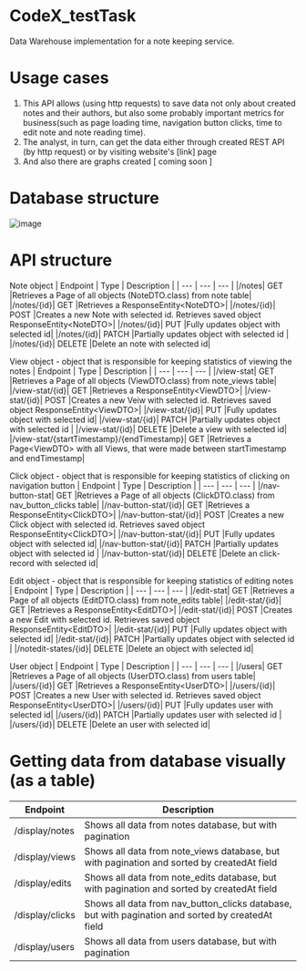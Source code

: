 # CodeX_testTask
Data Warehouse implementation for a note keeping service.

# Usage cases
1. This API allows (using http requests) to save data not only about created notes and their authors, but also some probably important metrics for business(such as page loading time, navigation button clicks, time to edit note and note reading time). 
2. The analyst, in turn, can get the data either through created REST API (by http request) or by visiting website's \[link] page
3. And also there are graphs created [ coming soon ]

# Database structure
![image](https://github.com/D2J3D/CodeX_testTask/assets/120342275/7be1ffd3-565a-47e7-acda-6809a1648e4f)


# API structure
Note object
| Endpoint | Type | Description |
| --- | --- | --- |
|/notes| GET |Retrieves a Page<NoteDTO> of all objects (NoteDTO.class) from note table|
|/notes/{id}| GET |Retrieves a ResponseEntity\<NoteDTO\>|
|/notes/{id}| POST |Creates a new Note with selected id. Retrieves saved object ResponseEntity\<NoteDTO\>|
|/notes/{id}| PUT |Fully updates object with selected id|
|/notes/{id}| PATCH |Partially updates object with selected id |
|/notes/{id}| DELETE |Delete an note with selected id|

View object - object that is responsible for keeping statistics of viewing the notes
| Endpoint | Type | Description |
| --- | --- | --- |
|/view-stat| GET |Retrieves a Page<ViewDTO> of all objects (ViewDTO.class) from note_views table|
|/view-stat/{id}| GET |Retrieves a ResponseEntity\<ViewDTO\>|
|/view-stat/{id}| POST |Creates a new Veiw with selected id. Retrieves saved object ResponseEntity\<ViewDTO\>|
|/view-stat/{id}| PUT |Fully updates object with selected id|
|/view-stat/{id}| PATCH |Partially updates object with selected id |
|/view-stat/{id}| DELETE |Delete a view with selected id|
|/view-stat/{startTimestamp}/{endTimestamp}| GET |Retrieves a Page\<ViewDTO> with all Views, that were made between startTimestamp and endTimestamp|

Click object - object that is responsible for keeping statistics of clicking on navigation button
| Endpoint | Type | Description |
| --- | --- | --- |
|/nav-button-stat| GET |Retrieves a Page<ClickDTO> of all objects (ClickDTO.class) from nav_button_clicks table|
|/nav-button-stat/{id}| GET |Retrieves a ResponseEntity\<ClickDTO\>|
|/nav-button-stat/{id}| POST |Creates a new Click object with selected id. Retrieves saved object ResponseEntity\<ClickDTO\>|
|/nav-button-stat/{id}| PUT |Fully updates object with selected id|
|/nav-button-stat/{id}| PATCH |Partially updates object with selected id |
|/nav-button-stat/{id}| DELETE |Delete an click-record with selected id|

Edit object - object that is responsible for keeping statistics of editing notes
| Endpoint | Type | Description |
| --- | --- | --- |
|/edit-stat| GET |Retrieves a Page<EditDTO> of all objects (EditDTO.class) from note_edits table|
|/edit-stat/{id}| GET |Retrieves a ResponseEntity\<EditDTO\>|
|/edit-stat/{id}| POST |Creates a new Edit with selected id. Retrieves saved object ResponseEntity\<EditDTO\>|
|/edit-stat/{id}| PUT |Fully updates object with selected id|
|/edit-stat/{id}| PATCH |Partially updates object with selected id |
|/notedit-states/{id}| DELETE |Delete an object with selected id|

User object
| Endpoint | Type | Description |
| --- | --- | --- |
|/users| GET |Retrieves a Page<UserDTO> of all objects (UserDTO.class) from users table|
|/users/{id}| GET |Retrieves a ResponseEntity\<UserDTO\>|
|/users/{id}| POST |Creates a new User with selected id. Retrieves saved object ResponseEntity\<UserDTO\>|
|/users/{id}| PUT |Fully updates user with selected id|
|/users/{id}| PATCH |Partially updates user with selected id |
|/users/{id}| DELETE |Delete an user with selected id|

# Getting data from database visually (as a table)
| Endpoint | Description |
| --- | --- |
|/display/notes|Shows all data from notes database, but with pagination|
|/display/views|Shows all data from note_views database, but with pagination and sorted by createdAt field|
|/display/edits|Shows all data from note_edits database, but with pagination and sorted by createdAt field|
|/display/clicks|Shows all data from nav_button_clicks database, but with pagination and sorted by createdAt field|
|/display/users|Shows all data from users database, but with pagination|
